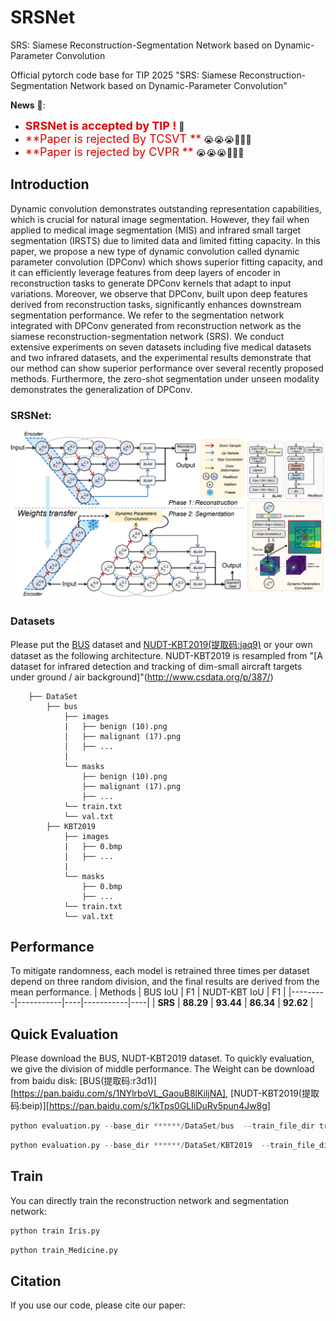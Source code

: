 # SRSNet
SRS: Siamese Reconstruction-Segmentation Network based on Dynamic-Parameter Convolution

Official pytorch code base for TIP 2025 "SRS: Siamese Reconstruction-Segmentation Network based on Dynamic-Parameter Convolution"

**News** 🥰:
- <font color="#dd0000" size="4">**SRSNet is accepted by TIP !**</font> 🎉
- <font color="#dd0000" size="4">**Paper is rejected By TCSVT **</font> 😭😭😭🥹🥹🥹
- <font color="#dd0000" size="4">**Paper is rejected by CVPR **</font> 😭😭😭🥹🥹🥹


## Introduction
Dynamic convolution demonstrates outstanding representation capabilities, which is crucial for natural image segmentation. However, they fail when applied to medical image segmentation (MIS) and infrared small target segmentation (IRSTS) due to limited data and limited fitting capacity. In this paper, we propose a new type of dynamic convolution called dynamic parameter convolution (DPConv) which shows superior fitting capacity, and it can efficiently leverage features from deep layers of encoder in reconstruction tasks to generate DPConv kernels that adapt to input variations.
Moreover, we observe that DPConv, built upon deep features derived from reconstruction tasks, significantly enhances downstream segmentation performance. 
We refer to the segmentation network integrated with DPConv generated from reconstruction network as the siamese reconstruction-segmentation network (SRS). We conduct extensive experiments on seven datasets including five medical datasets and two infrared datasets, and the experimental results demonstrate that our method can show superior performance over several recently proposed methods. Furthermore, the zero-shot segmentation under unseen modality demonstrates the generalization of DPConv.

### SRSNet:
![framework](SRS/imgs/structure.png)


### Datasets
Please put the [BUS](http://cvprip.cs.usu.edu/busbench/) dataset and [NUDT-KBT2019(提取码:jaq9)](https://pan.baidu.com/s/1qGVszDUMYamk8VBsyF1lTQ) or your own dataset as the following architecture. 
NUDT-KBT2019 is resampled from "[A dataset for infrared detection and tracking of dim-small aircraft targets under ground / air background]"(http://www.csdata.org/p/387/)
```
    ├── DataSet
        ├── bus
            ├── images
            |   ├── benign (10).png
            │   ├── malignant (17).png
            │   ├── ...
            |
            └── masks
                ├── benign (10).png
                ├── malignant (17).png
                ├── ...
            └── train.txt
            └── val.txt
        ├── KBT2019
            ├── images
            |   ├── 0.bmp
            │   ├── ...
            |
            └── masks
                ├── 0.bmp
                ├── ...
            └── train.txt
            └── val.txt
```
## Performance
To mitigate randomness, each model is retrained three times per dataset depend on three random division, and the final results are derived from the mean performance.
| Methods | BUS IoU | F1 | NUDT-KBT IoU | F1 |
|---------|-----------|----|-----------|----|
| **SRS** | **88.29** | **93.44** | **86.34** | **92.62** |

## Quick Evaluation
Please download the BUS, NUDT-KBT2019 dataset. To quickly evaluation, we give the division of middle performance.
The Weight can be download from baidu disk: [BUS(提取码:r3d1)][https://pan.baidu.com/s/1NYlrboVL_GaouB8lKiljNA], [NUDT-KBT2019(提取码:beip)][https://pan.baidu.com/s/1kTps0GLIiDuRv5pun4Jw8g]
```python
python evaluation.py --base_dir ******/DataSet/bus  --train_file_dir train.txt --val_file_dir val.txt --batch_size 1 --Dataset BUS
```
```python
python evaluation.py --base_dir ******/DataSet/KBT2019  --train_file_dir train.txt --val_file_dir val.txt --batch_size 1 --Dataset KBT2019
```
## Train
You can directly train the reconstruction network and segmentation network:
```python
python train Iris.py
```
```python
python train_Medicine.py
```
## Citation

If you use our code, please cite our paper:


